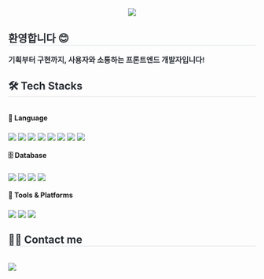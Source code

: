 <div align="center">
   <img src="https://capsule-render.vercel.app/api?type=transparent&text=SuBin%27s%20GitHub&animation=fadeIn&fontColor=0F62FE&fontSize=60" />
</div>

<div style="text-align: left;"> 
  <h2 style="border-bottom: 1px solid #d8dee4; color: #282d33;"> 환영합니다 😊 </h2>  
  <div style="font-weight: 700; font-size: 15px; text-align: left; color: #282d33;">
    기획부터 구현까지, 사용자와 소통하는 프론트엔드 개발자입니다!
  </div> 
</div>

<div style="text-align: left;">
  <h2 style="border-bottom: 1px solid #d8dee4; color: #282d33;"> 🛠️ Tech Stacks </h2> <br>

  <!-- 언어 -->
  <div style="font-weight: bold; margin-bottom: 5px;">🧾 Language</div> <br>
<div style="text-align: left;">
  <img src="https://img.shields.io/badge/C++-00599C?style=flat&logo=C%2B%2B&logoColor=white">
  <img src="https://img.shields.io/badge/Java-007396?style=flat&logo=Java&logoColor=white">
  <img src="https://img.shields.io/badge/Javascript-F7DF1E?style=flat&logo=Javascript&logoColor=white">
  <img src="https://img.shields.io/badge/Python-3776AB?style=flat&logo=Python&logoColor=white">
  <img src="https://img.shields.io/badge/HTML5-E34F26?style=flat&logo=HTML5&logoColor=white">
  <img src="https://img.shields.io/badge/CSS3-1572B6?style=flat&logo=CSS3&logoColor=white">
  <img src="https://img.shields.io/badge/Kotlin-7F52FF?style=flat&logo=Kotlin&logoColor=white">
  <img src="https://img.shields.io/badge/Sass-CC6699?style=flat&logo=Sass&logoColor=white">
</div>
<br>

  <!-- 데이터베이스 -->
  <div style="font-weight: bold; margin-bottom: 5px;">🗄️ Database</div> <br>
  <div style="text-align: left;">
    <img src="https://img.shields.io/badge/MySQL-4479A1?style=flat&logo=MySQL&logoColor=white">
    <img src="https://img.shields.io/badge/MongoDB-47A248?style=flat&logo=MongoDB&logoColor=white">
    <img src="https://img.shields.io/badge/Firebase-FFCA28?style=flat&logo=Firebase&logoColor=white">
   <img src="https://img.shields.io/badge/PHP-777BB4?style=flat&logo=php&logoColor=white">
  </div>
  <br>

  <!-- 기타 툴 -->
  <div style="font-weight: bold; margin-bottom: 5px;">🧰 Tools & Platforms</div> <br>
  <div style="text-align: left;">
    <img src="https://img.shields.io/badge/Github-181717?style=flat&logo=Github&logoColor=white">
    <img src="https://img.shields.io/badge/Figma-F24E1E?style=flat&logo=Figma&logoColor=white">
    <img src="https://img.shields.io/badge/Linux-FCC624?style=flat&logo=Linux&logoColor=white">
  </div>
</div>

<div style="text-align: left;">
  <h2 style="border-bottom: 1px solid #d8dee4; color: #282d33;"> 🧑‍💻 Contact me </h2> <br> 
  <div style="text-align: left;">
    <a href="mailto:kyhair01@gmail.com">
      <img src="https://img.shields.io/badge/Gmail-EA4335?style=flat&logo=Gmail&logoColor=white&link=mailto:kyhair01@gmail.com">
    </a>
  </div>  
</div>
